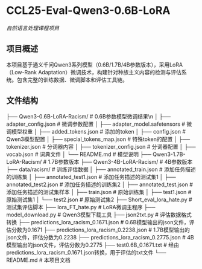 # CCL25-Eval-Qwen3-0.6B-LoRA

*自然语言处理课程项目*

## 项目概述
本项目基于通义千问Qwen3系列模型（0.6B/1.7B/4B参数版本），采用LoRA（Low-Rank Adaptation）微调技术，构建针对种族主义内容的检测与评估系统。包含完整的训练数据、微调脚本和评估工具链。

## 文件结构
├── Qwen3-0.6B-LoRA-Racism/ # 0.6B参数模型微调结果\n
│ ├── adapter_config.json # 微调参数配置
│ ├── adapter_model.safetensors # 微调模型权重
│ ├── added_tokens.json # 添加的token
│ ├── config.json # Qwen3模型配置
│ ├── special_tokens_map.json # 特殊token的配置
│ ├── tokenizer.json # 分词器内容
│ ├── tokenizer_config.json # 分词器配置
│ ├── vocab.json # 词典文件
│ └── README.md # 模型说明
├── Qwen3-1.7B-LoRA-Racism/ # 1.7B参数版本
├── Qwen3-4B-LoRA-Racism/ # 4B参数版本
├── data/racism/ # 训练评估数据
│ ├── annotated_train.json # 添加任务描述的训练集
│ ├── annotated_test1.json # 添加任务描述的测试集1
│ ├── annotated_test2.json # 添加任务描述的训练集2
│ ├── annotated_test.json # 添加任务描述的测试集样本
│ ├── train.json # 原始训练集
│ ├── test1.json # 原始测试集1
│ └── test2.json # 原始测试集2
├── Short_eval_lora_hate.py # 测试集评估脚本
├── lora_FT_hate.py # LoRA微调主程序
├── model_download.py # Qwen3模型下载工具
├── json2txt.py # 评估数据格式转换
├── predictions_lora_racism_0.1671.json # 0.6B模型输出的json文件，评估分数为0.1671
├── predictions_lora_racism_0.2238.json # 1.7B模型输出的json文件，评估分数为0.2238
├── predictions_lora_racism_0.2775.json # 4B模型输出的json文件，评估分数为0.2775
├── test0.6B_0.1671.txt # 经由predictions_lora_racism_0.1671.json转换，用于评估的txt文件
└── README.md # 本项目文档
